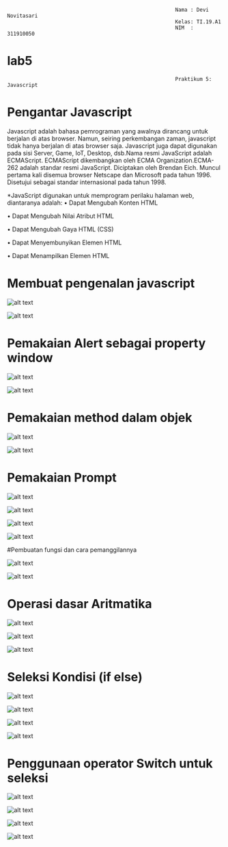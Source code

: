                                                            Nama : Devi Novitasari
                                                           Kelas: TI.19.A1
                                                           NIM  : 311910050



# lab5
                                                           Praktikum 5: Javascript
                                                               
                                                               
     
     
# Pengantar Javascript
Javascript adalah bahasa pemrograman yang awalnya dirancang untuk berjalan di atas browser. Namun, seiring perkembangan zaman, javascript tidak hanya berjalan di atas browser saja. Javascript juga dapat digunakan pada sisi Server, Game, IoT, Desktop, dsb.Nama resmi JavaScript adalah ECMAScript. ECMAScript dikembangkan oleh ECMA Organization.ECMA-262 adalah standar resmi JavaScript. Diciptakan oleh Brendan Eich. Muncul pertama kali disemua browser Netscape dan Microsoft pada tahun 1996. Disetujui sebagai standar internasional pada tahun 1998.

*JavaScript digunakan untuk memprogram perilaku halaman web, diantaranya adalah:
• Dapat Mengubah Konten HTML


• Dapat Mengubah Nilai Atribut HTML

• Dapat Mengubah Gaya HTML (CSS)

• Dapat Menyembunyikan Elemen HTML

• Dapat Menampilkan Elemen HTML


# Membuat pengenalan javascript

![alt text](https://github.com/devinovitasari99/lab5/blob/main/Screenshoot/ss1.PNG)

![alt text](https://github.com/devinovitasari99/lab5/blob/main/Screenshoot/ss2.PNG)

# Pemakaian Alert sebagai property window

![alt text](https://github.com/devinovitasari99/lab5/blob/main/Screenshoot/ss%20alert%20codingan.PNG)

![alt text](https://github.com/devinovitasari99/lab5/blob/main/Screenshoot/ss%20alert.PNG)

# Pemakaian method dalam objek
![alt text](https://github.com/devinovitasari99/lab5/blob/main/Screenshoot/pemakaian%20method%20cod.PNG)

![alt text](https://github.com/devinovitasari99/lab5/blob/main/Screenshoot/pemakaian%20method.PNG)

# Pemakaian Prompt
![alt text](https://github.com/devinovitasari99/lab5/blob/main/Screenshoot/ss%20cod%20pemakaian%20prompt.PNG)

![alt text](https://github.com/devinovitasari99/lab5/blob/main/Screenshoot/prompt%201.PNG)

![alt text](https://github.com/devinovitasari99/lab5/blob/main/Screenshoot/prompt%202.PNG)

![alt text](https://github.com/devinovitasari99/lab5/blob/main/Screenshoot/prompt%203.PNG)

#Pembuatan fungsi dan cara pemanggilannya

![alt text](https://github.com/devinovitasari99/lab5/blob/main/Screenshoot/cod%20pembuatan%20fungsi%20dan%20cara.PNG)

![alt text](https://github.com/devinovitasari99/lab5/blob/main/Screenshoot/ss%20pembuatan%20fungsi%20dan%20cara.PNG)

# Operasi dasar Aritmatika

![alt text](https://github.com/devinovitasari99/lab5/blob/main/Screenshoot/ss%20cod%20operasi%20dasar%20aritmatika.PNG)

![alt text](https://github.com/devinovitasari99/lab5/blob/main/Screenshoot/aritmatika%201.PNG)

![alt text](https://github.com/devinovitasari99/lab5/blob/main/Screenshoot/aritmatika%202.PNG)

# Seleksi Kondisi (if else)

![alt text](https://github.com/devinovitasari99/lab5/blob/main/Screenshoot/ss%20cod%20seleksi%20kondisi%20if%20else.PNG)

![alt text](https://github.com/devinovitasari99/lab5/blob/main/Screenshoot/seleksi%20kondisi%20if%20else%201.PNG)

![alt text](https://github.com/devinovitasari99/lab5/blob/main/Screenshoot/seleksi%20kondisi%20if%20else%202.PNG)

![alt text](https://github.com/devinovitasari99/lab5/blob/main/Screenshoot/seleksi%20kondisi%20if%20else%203.PNG)

# Penggunaan operator Switch untuk seleksi

![alt text](https://github.com/devinovitasari99/lab5/blob/main/Screenshoot/ss%20cod%20operator%20switch.PNG)

![alt text](https://github.com/devinovitasari99/lab5/blob/main/Screenshoot/operator%20switch%201.PNG)

![alt text](https://github.com/devinovitasari99/lab5/blob/main/Screenshoot/operator%20switch%202.PNG)

![alt text](https://github.com/devinovitasari99/lab5/blob/main/Screenshoot/operator%20switch%203.PNG)







